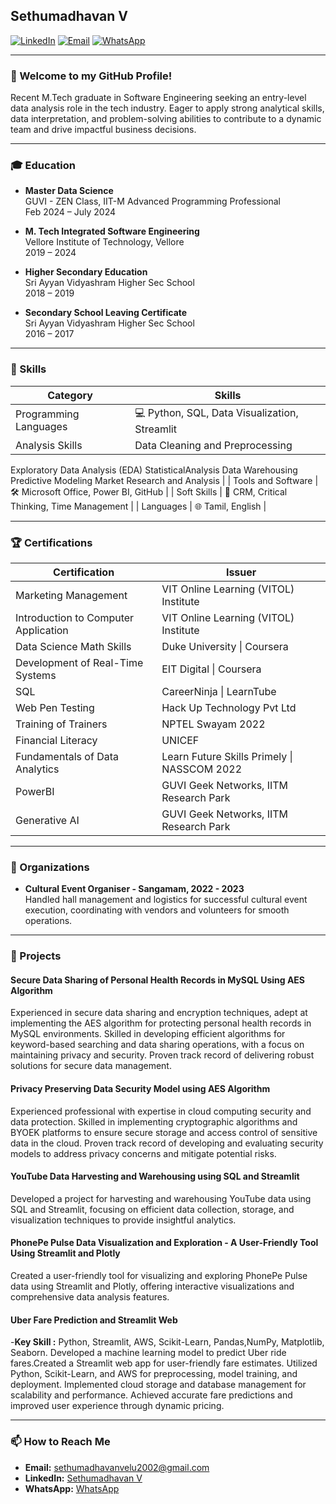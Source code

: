 ## Sethumadhavan V

[![LinkedIn](https://img.shields.io/badge/LinkedIn-Connect-blue)](https://www.linkedin.com/in/sethumadhavan-v/)
[![Email](https://img.shields.io/badge/Email-sethumadhavanvelu2002%40gmail.com-red)](mailto:sethumadhavanvelu2002@gmail.com)
[![WhatsApp](https://img.shields.io/badge/WhatsApp-Connect-green)](https://wa.me/9159299878)

---

### 👋 Welcome to my GitHub Profile!

Recent M.Tech graduate in Software Engineering seeking an entry-level data analysis role in the tech industry. Eager to apply strong analytical skills, data interpretation, and problem-solving abilities to contribute to a dynamic team and drive impactful business decisions.

---

### 🎓 Education

- **Master Data Science**  
  GUVI - ZEN Class, IIT-M Advanced Programming Professional  
  Feb 2024 – July 2024


- **M. Tech Integrated Software Engineering**  
  Vellore Institute of Technology, Vellore   
  2019 – 2024

- **Higher Secondary Education**  
  Sri Ayyan Vidyashram Higher Sec School   
  2018 – 2019

- **Secondary School Leaving Certificate**  
  Sri Ayyan Vidyashram Higher Sec School  
  2016 – 2017

---

### 💼 Skills

| Category             | Skills                                                                 |
|----------------------|------------------------------------------------------------------------|
| Programming Languages| 💻 Python, SQL, Data Visualization, Streamlit                                                       |
| Analysis Skills | Data Cleaning and Preprocessing
Exploratory Data Analysis (EDA)
StatisticalAnalysis
Data Warehousing
Predictive Modeling
Market Research and Analysis                                   |
| Tools and Software   | 🛠️ Microsoft Office, Power BI, GitHub                                   |
| Soft Skills          | 🧠 CRM, Critical Thinking, Time Management                               |
| Languages            | 🌐 Tamil, English                                                       |

---

### 🏆 Certifications

| Certification                                  | Issuer                                               |
|------------------------------------------------|------------------------------------------------------|
| Marketing Management                           | VIT Online Learning (VITOL) Institute                |
| Introduction to Computer Application           | VIT Online Learning (VITOL) Institute                |
| Data Science Math Skills                       | Duke University \| Coursera                          |
| Development of Real-Time Systems               | EIT Digital \| Coursera                              |
| SQL                                            | CareerNinja \| LearnTube                             |
| Web Pen Testing                                | Hack Up Technology Pvt Ltd                           |
| Training of Trainers                           | NPTEL Swayam 2022                                    |
| Financial Literacy                             | UNICEF                                               |
| Fundamentals of Data Analytics                 | Learn Future Skills Primely \| NASSCOM 2022           |
| PowerBI                                        | GUVI Geek Networks, IITM Research Park               |
| Generative AI                                        | GUVI Geek Networks, IITM Research Park               |


---

### 🏢 Organizations

- **Cultural Event Organiser - Sangamam, 2022 - 2023**  
  Handled hall management and logistics for successful cultural event execution, coordinating with vendors and volunteers for smooth operations.
---

### 📂 Projects

#### Secure Data Sharing of Personal Health Records in MySQL Using AES Algorithm
Experienced in secure data sharing and encryption techniques, adept at implementing the AES algorithm for protecting personal health records in MySQL environments. Skilled in developing efficient algorithms for keyword-based searching and data sharing operations, with a focus on maintaining privacy and security. Proven track record of delivering robust solutions for secure data management.

#### Privacy Preserving Data Security Model using AES Algorithm
Experienced professional with expertise in cloud computing security and data protection. Skilled in implementing cryptographic algorithms and BYOEK platforms to ensure secure storage and access control of sensitive data in the cloud. Proven track record of developing and evaluating security models to address privacy concerns and mitigate potential risks.

#### YouTube Data Harvesting and Warehousing using SQL and Streamlit
Developed a project for harvesting and warehousing YouTube data using SQL and Streamlit, focusing on efficient data collection, storage, and visualization techniques to provide insightful analytics.

#### PhonePe Pulse Data Visualization and Exploration - A User-Friendly Tool Using Streamlit and Plotly
Created a user-friendly tool for visualizing and exploring PhonePe Pulse data using Streamlit and Plotly, offering interactive visualizations and comprehensive data analysis features.

#### Uber Fare Prediction and Streamlit Web
-**Key Skill :** Python, Streamlit, AWS, Scikit-Learn, Pandas,NumPy, Matplotlib, Seaborn.
Developed a machine learning model to predict Uber ride fares.Created a Streamlit web app for user-friendly fare estimates. Utilized Python, Scikit-Learn, and AWS for preprocessing, model training, and deployment. Implemented cloud storage and database management for scalability and performance. Achieved accurate fare predictions and improved user experience through dynamic pricing.

---

### 📫 How to Reach Me

- **Email:** [sethumadhavanvelu2002@gmail.com](mailto:sethumadhavanvelu2002@gmail.com)
- **LinkedIn:** [Sethumadhavan V](https://www.linkedin.com/in/sethumadhavan-v/)
- **WhatsApp:** [WhatsApp](https://wa.me/9159299878)
